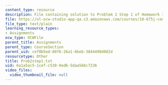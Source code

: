 ```yaml
---
content_type: resource
description: File containing solution to Problem 2 Step 1 of Homework 3.
file: https://ol-ocw-studio-app-qa.s3.amazonaws.com/courses/10-675j-computational-quantum-mechanics-of-molecular-and-extended-systems-fall-2004/6a1a5ac51cefc5389ed65daa566c7236_Prob2step1.txt
file_type: text/plain
learning_resource_types:
- Assignments
ocw_type: OCWFile
parent_title: Assignments
parent_type: CourseSection
parent_uid: cef0b5ed-80f6-26a1-6beb-3844490d082d
resourcetype: Other
title: Prob2step1.txt
uid: 6a1a5ac5-1cef-c538-9ed6-5daa566c7236
video_files:
  video_thumbnail_file: null
---
```

